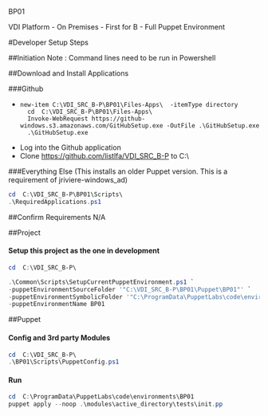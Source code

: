 
BP01

VDI Platform - On Premises - First for B - Full Puppet Environment

#Developer Setup Steps

##Initiation
Note : Command lines need to be run in Powershell


##Download and Install Applications

###Github

-     new-item C:\VDI_SRC_B-P\BP01\Files-Apps\  -itemType directory
        cd  C:\VDI_SRC_B-P\BP01\Files-Apps\ 
        Invoke-WebRequest https://github-windows.s3.amazonaws.com/GitHubSetup.exe -OutFile .\GitHubSetup.exe
        .\GitHubSetup.exe

- Log into the Github application
- Clone https://github.com/listlfa/VDI_SRC_B-P to C:\

###Everything Else
(This installs an older Puppet version. This is a requirement of jriviere-windows_ad)

```powershell
cd  C:\VDI_SRC_B-P\BP01\Scripts\
.\RequiredApplications.ps1
```


##Confirm Requirements
N/A


##Project

#### Setup this project as the one in development
```powershell
cd  C:\VDI_SRC_B-P\
```

```powershell
.\Common\Scripts\SetupCurrentPuppetEnvironment.ps1 `
-puppetEnvironmentSourceFolder '"C:\VDI_SRC_B-P\BP01\Puppet\BP01"' `
-puppetEnvironmentSymbolicFolder '"C:\ProgramData\PuppetLabs\code\environments\BP01"' `
-puppetEnvironmentName BP01
```


##Puppet

#### Config and 3rd party Modules
```powershell
cd  C:\VDI_SRC_B-P\
.\BP01\Scripts\PuppetConfig.ps1
```

#### Run

```powershell
cd  C:\ProgramData\PuppetLabs\code\environments\BP01
puppet apply --noop .\modules\active_directory\tests\init.pp
```
